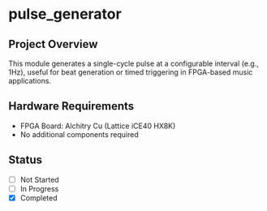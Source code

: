 # pulse_generator

## Project Overview

This module generates a single-cycle pulse at a configurable interval (e.g., 1Hz), useful for beat generation or timed triggering in FPGA-based music applications.

## Hardware Requirements

- FPGA Board: Alchitry Cu (Lattice iCE40 HX8K)
- No additional components required

## Status

- [ ] Not Started
- [ ] In Progress
- [x] Completed
